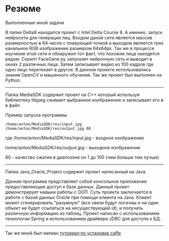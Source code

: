 # Резюме
Выполненные мной задачи

В папке Delta8 находитcя проект с Intel Delta Course 8. А именно, запуск нейросети для генерации лиц. Входом даной сети является массив размерностью в 64 числа с плавующей точкой а выходом является трех канальное RGB изображение размером 64x64px.
Так же в процессе изучения этой сети я обнаружил тот факт, что похожие лица находятся рядом. Скрипт FaceGane.py запускает нейронную
сеть и выводит в окнах 2 различных лица. Затем записывает видео из 100 кадров где одно лицо перетекает в другое. В данном проекте использовались знания OpenCV и машинного обучения.
Так же проект был выполнен на Python.


---


Папка MediaSDK содержит проект на С++ который используя библиотеку libjpeg сжимает выбранное изображение и записывает его в в файл

Пример запуска программы

```
/home/anton/MediaSDK/res/input.jpg  /home/anton/MediaSDK/res/output.jpg 80
```

где /home/anton/MediaSDK/res/input.jpg - входное изображение

home/anton/MediaSDK/res/output.jpg - выходное изображение

80 - качество сжатия в диапозоне он 1 до 100 (чем больше тем лучше)

---

Папка Java_Oracle_Project cодержит проект написанный на Java.

Данная программа представляет собой консольное приложение предоставляющее доступ к базе данных. Данный проект демонстрирует навыки работы с ООП. Суть проекта заключается в работе с базой данных Oracle при помощи клиента на Java. Клиент может сгенерировать "разумную" (все связи будут логичны и ни один объект не будет ссылаться на несуществующий id), и получать различную информацию из таблиц. Проект написан с использованием технологии Spring и использованием драйвера JDBC для доступа к БД.


---

Так же мной был напиан [туториал по установке caffe](https://github.com/Anton1qw2/IntelDelta8/wiki/Установка-caffe-на-Ubuntu-16.04-LTS)

